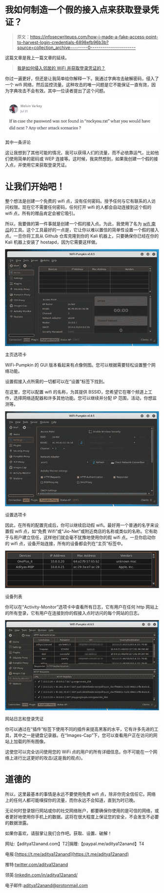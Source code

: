 # 我如何制造一个假的接入点来获取登录凭证？

> 原文：<https://infosecwriteups.com/how-i-made-a-fake-access-point-to-harvest-login-credentials-6898efb96b3b?source=collection_archive---------0----------------------->

这篇文章是我上一篇文章的延续。

> [我是如何侵入邻居的 WiFi 并获取登录凭证的？](https://medium.com/bugbountywriteup/how-i-hacked-into-my-neighbours-wifi-and-harvested-credentials-487fab106bfc)

你过一遍更好，但还是让我简单给你解释一下。我通过字典攻击破解密码，侵入了一个 wifi 网络，然后监控流量。这种攻击的唯一问题是它不能保证一直有效，因为字典攻击不会有效。其中一位读者提出了这个问题。

![](img/4262619c82ce91e8523db3156521252e.png)

其中一条评论

这让我想到了其他可能的情况，我可以获得人们的流量，而不必依靠运气，比如他们使用简单的密码或 WEP 连接等。这时候，我突然想到，如果我创建一个假的接入点，并使用它来获取登录凭证。

# 让我们开始吧！

整个想法是创建一个免费的 wifi 点，没有任何密码。授予任何与它有联系的人访问权限。现在它不需要任何密码，任何打开 wifi 的人都会自动连接到这个假的 wifi 点，所有的赠品肯定会被它吸引。

所以，我要做的第一件事就是创建一个假的接入点。为此，我使用了名为 [wifi 南瓜](https://github.com/P0cL4bs/WiFi-Pumpkin)的工具。这个工具最好的一点是，它让你以难以置信的简单性设置一个假的接入点。一旦你将工具从 Github 仓库克隆到你的 Kali 机器上，只要确保你已经在你的 Kali 机器上安装了 hostapd，因为它需要这样做。

![](img/1ccc058930185b5ab92c7665ce632a0c.png)

主页选项卡

WiFi-Pumpkin 的 GUI 版本看起来有点像侧图。您可以根据需要轻松设置整个网络功能。

设置假接入点所需的一切都可以在“设置”标签下找到。

在这里，您可以配置 wifi 的名称，为其提供 BSSID，您希望它在哪个频道上工作，选择网络适配器和许多其他功能。您可以继续并分配 IP 范围，活动，你想监测等。

![](img/beb92f0431ac3b406f24e67133b003ae.png)

设置选项卡

因此，在所有的配置完成后，你可以继续启动假 wifi。最好用一个普通的名字来设置假 wifi 点，如“免费 Wifi”或“Jio-Net”或附近商店的名称或类似的名称。它有助于与用户建立信任，这样他们就会毫不犹豫地使用你的假 wifi 点。一旦你启动你的 wifi 点，设备开始连接，所有的设备都会列在“主页”标签中。

![](img/87e9b624b13c4e89818e5438c2b6a654.png)

设备列表

你可以在“Activity-Monitor”选项卡中查看所有日志，它有用户在任何 http 网站上的所有登录，它有用户在连接到你的假接入点时访问的每个网站的日志。

![](img/4aa19c45fbf7d69700e2b5f92f6a4f23.png)

网站日志和登录凭证

你可以通过在“插件”标签下使用不同的插件来提高黑客的水平，它有许多先进的工具，其中之一是键盘记录器。在“Images-Cap”下，您可以查看用户正在访问的网站上加载的所有图像。

这使您可以完全访问使用您的 WiFi 点的用户的所有详细信息。你不可能在一个网络上进行比这更好的攻击(这是我的观点)。

# 道德的

所以，这里最基本的事情是永远不要使用免费 wifi 点，除非你完全信任它。网络上的任何人都可能嗅探你的流量，而你永远不会知道，直到为时已晚。

无论何时登录银行网站或你的社交网络账户，都要确保你使用的是可信的网络，或者更好地使用你手机上的数据。这将在很大程度上保证您的安全，不会发生不必要的数据泄露。

如果你喜欢，请鼓掌让我们合作吧。获取、设置、破解！

网址:【aditya12anand.com】T2|捐赠:【paypal.me/aditya12anand】T4

电报:[https://t.me/aditya12anand](https://t.me/aditya12anand)

推特:[twitter.com/aditya12anand](https://twitter.com/aditya12anand?source=post_page---------------------------)

领英:[linkedin.com/in/aditya12anand/](https://www.linkedin.com/in/aditya12anand/?source=post_page---------------------------)

电子邮件:aditya12anand@protonmail.com